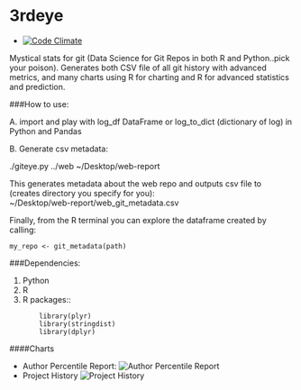 # 3rdeye
* [![Code Climate](https://codeclimate.com/github/sqor/3rdeye/badges/gpa.svg)](https://codeclimate.com/github/sqor/3rdeye)

Mystical stats for git (Data Science for Git Repos in both R and Python..pick your poison).  Generates both CSV file of all git history with advanced metrics, and many charts using R for charting and R for advanced statistics and prediction.

###How to use:

A.  import and play with log_df DataFrame or log_to_dict (dictionary of log) in Python and Pandas

B.  Generate csv metadata:

  ./giteye.py ../web ~/Desktop/web-report

This generates metadata about the web repo and outputs csv file to (creates directory you specify for you):  
  ~/Desktop/web-report/web_git_metadata.csv

Finally, from the R terminal you can explore the dataframe created by calling:

  `my_repo <- git_metadata(path)`

###Dependencies:

1.  Python
2.  R 
3.  R packages::  
      ``` library("ggplot2")
          library(plyr)
          library(stringdist)
          library(dplyr)
      ```

####Charts
* Author Percentile Report: ![Author Percentile Report](http://s21.postimg.org/thxzjeyw7/elixir_git_metadata_csv_Percentile_Page_1.jpg)
* Project History ![Project History](http://s27.postimg.org/t5y0v3rub/elixir_git_metadata_csv_Project_History_Page_1.jpg)

